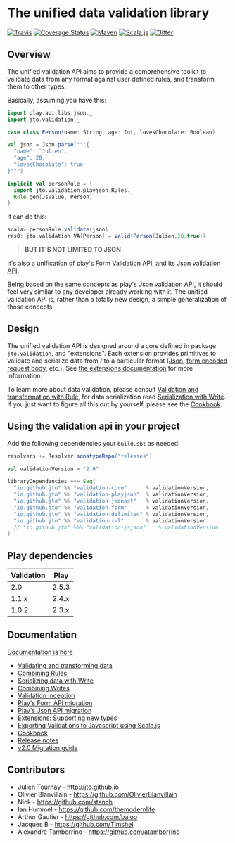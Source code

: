 # The unified data validation library

[![Travis](https://api.travis-ci.org/jto/validation.png?branch=master)](https://travis-ci.org/jto/validation) [![Coverage Status](https://coveralls.io/repos/github/jto/validation/badge.svg)](https://coveralls.io/github/jto/validation) [![Maven](https://img.shields.io/maven-central/v/io.github.jto/validation-core_2.11.svg)](https://maven-badges.herokuapp.com/maven-central/io.github.jto/validation-core_2.11) [![Scala.js](https://www.scala-js.org/assets/badges/scalajs-0.6.8.svg)](https://www.scala-js.org) [![Gitter](https://badges.gitter.im/jto/validation.svg)](https://gitter.im/jto/validation?utm_source=badge&utm_medium=badge&utm_campaign=pr-badge&utm_content=badge)


## Overview

The unified validation API aims to provide a comprehensive toolkit to validate data from any format against user defined rules, and transform them to other types.

Basically, assuming you have this:

```scala
import play.api.libs.json._
import jto.validation._

case class Person(name: String, age: Int, lovesChocolate: Boolean)

val json = Json.parse("""{
  "name": "Julien",
  "age": 28,
  "lovesChocolate": true
}""")

implicit val personRule = {
  import jto.validation.playjson.Rules._
  Rule.gen[JsValue, Person]
}
```

It can do this:

```scala
scala> personRule.validate(json)
res0: jto.validation.VA[Person] = Valid(Person(Julien,28,true))
```

> **BUT IT'S NOT LIMITED TO JSON**

It's also a unification of play's [Form Validation API](https://www.playframework.com/documentation/2.3.x/ScalaForms), and its [Json validation API](https://www.playframework.com/documentation/2.3.x/ScalaJsonCombinators).

Being based on the same concepts as play's Json validation API, it should feel very similar to any developer already working with it. The unified validation API is, rather than a totally new design, a simple generalization of those concepts.


## Design

The unified validation API is designed around a core defined in package `jto.validation`, and "extensions". Each extension provides primitives to validate and serialize data from / to a particular format ([Json](http://jto.github.io/validation/docs/book/ScalaValidationJson.html), [form encoded request body](http://jto.github.io/validation/docs/book/ScalaValidationMigrationForm.html), etc.). See [the extensions documentation](http://jto.github.io/validation/docs/book/ScalaValidationExtensions.html) for more information.

To learn more about data validation, please consult [Validation and transformation with Rule](documentation/tut/ScalaValidationRule.md), for data serialization read [Serialization with Write](documentation/tut/ScalaValidationWrite.md). If you just want to figure all this out by yourself, please see the [Cookbook](documentation/tut/ScalaValidationCookbook.md).


## Using the validation api in your project

Add the following dependencies your `build.sbt` as needed:

```scala
resolvers += Resolver.sonatypeRepo("releases")

val validationVersion = "2.0"

libraryDependencies ++= Seq(
  "io.github.jto" %% "validation-core"      % validationVersion,
  "io.github.jto" %% "validation-playjson"  % validationVersion,
  "io.github.jto" %% "validation-jsonast"   % validationVersion,
  "io.github.jto" %% "validation-form"      % validationVersion,
  "io.github.jto" %% "validation-delimited" % validationVersion,
  "io.github.jto" %% "validation-xml"       % validationVersion
  // "io.github.jto" %%% "validation-jsjson"    % validationVersion
)
```

## Play dependencies

| Validation | Play  |
| ---------- | ----- |
| 2.0        | 2.5.3 |
| 1.1.x      | 2.4.x |
| 1.0.2      | 2.3.x |


## Documentation

[Documentation is here](http://jto.github.io/validation/docs/book/)

- [Validating and transforming data](http://jto.github.io/validation/docs/book/ScalaValidationRule.html)
- [Combining Rules](http://jto.github.io/validation/docs/book/ScalaValidationRuleCombinators.html)
- [Serializing data with Write](http://jto.github.io/validation/docs/book/ScalaValidationWrite.html)
- [Combining Writes](http://jto.github.io/validation/docs/book/ScalaValidationWriteCombinators.html)
- [Validation Inception](http://jto.github.io/validation/docs/book/ScalaValidationMacros.html)
- [Play's Form API migration](http://jto.github.io/validation/docs/book/ScalaValidationMigrationForm.html)
- [Play's Json API migration](http://jto.github.io/validation/docs/book/ScalaValidationMigrationJson.html)
- [Extensions: Supporting new types](http://jto.github.io/validation/docs/book/ScalaValidationExtensions.html)
- [Exporting Validations to Javascript using Scala.js](http://jto.github.io/validation/docs/book/ScalaJsValidation.html)
- [Cookbook](http://jto.github.io/validation/docs/book/ScalaValidationCookbook.html)
- [Release notes](http://jto.github.io/validation/docs/book/ReleaseNotes.html)
- [v2.0 Migration guide](http://jto.github.io/validation/docs/book/V2MigrationGuide.html)

## Contributors

- Julien Tournay - http://jto.github.io
- Olivier Blanvillain - https://github.com/OlivierBlanvillain
- Nick - https://github.com/stanch
- Ian Hummel - https://github.com/themodernlife
- Arthur Gautier - https://github.com/baloo
- Jacques B - https://github.com/Timshel
- Alexandre Tamborrino - https://github.com/atamborrino
